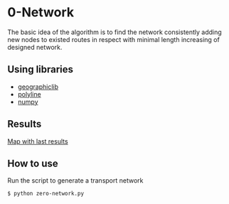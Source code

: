0-Network
===============
The basic idea of the algorithm is to find the network consistently adding new nodes to existed routes in 
respect with minimal length increasing of designed network.

## Using libraries
* [geographiclib](https://pypi.python.org/pypi/geographiclib)
* [polyline](https://pypi.python.org/pypi/polyline)
* [numpy](https://pypi.python.org/pypi/numpy)

## Results
[Map with last results](https://vstu-cad-stuff.github.io/routing/geojson/)

## How to use
Run the script to generate a transport network
```bash
$ python zero-network.py
```